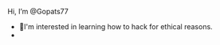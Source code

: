 Hi, I’m @Gopats77
- 👀I'm interested in learning how to hack for ethical reasons. 
- 

<!---
Gopats77/Gopats77 is a ✨ special ✨ repository because its `README.md` (this file) appears on your GitHub profile.
You can click the Preview link to take a look at your changes.
--->
